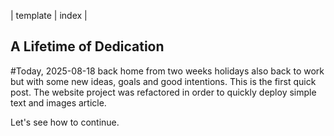 | template | index |

## A Lifetime of Dedication

#Today, 2025-08-18
back home from two weeks holidays also back to work but with some new ideas, goals and good intentions.
This is the first quick post. The website project was refactored in order to quickly deploy simple text and images article.

Let's see how to continue.


